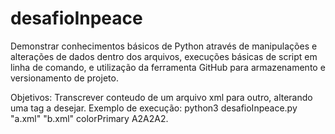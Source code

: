 # desafioInpeace

Demonstrar conhecimentos básicos de Python através de manipulações e alterações de dados dentro dos arquivos, 
execuções básicas de script em linha de comando, e utilização da ferramenta GitHub para armazenamento e versionamento de projeto.


Objetivos: Transcrever conteudo de um arquivo xml para outro, alterando uma tag a desejar.
Exemplo de execução: python3 desafioInpeace.py "a.xml" "b.xml" colorPrimary A2A2A2.
